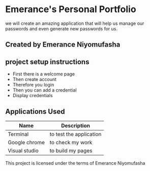 # Emerance's Personal Portfolio

 we will create an amazing application that will help us manage our passwords 
 and even generate new passwords for us.
 
## Created by Emerance Niyomufasha

## project setup instructions

 - First there is a welcome page
 - Then create account
 - Therefore you login
 - Then you can add a credential
 - Display credentials

## Applications Used

| Name          | Description                         |
|---------------|-------------------------------------|
| Terminal      | to test the application             |
| Google chrome | to check my work                    |
| Visual studio | to build my pages                   |

This project is licensed under the terms of Emerance Niyomufasha
